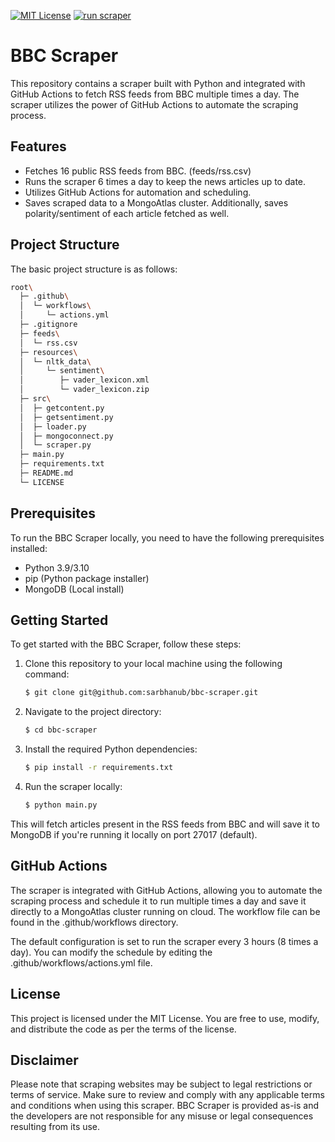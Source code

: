 [![MIT License](https://img.shields.io/badge/License-MIT-green.svg)](https://choosealicense.com/licenses/mit/) [![run scraper](https://github.com/sarbhanub/bbc-scraper/actions/workflows/actions.yml/badge.svg)](https://github.com/sarbhanub/bbc-scraper/actions/workflows/actions.yml)

# BBC Scraper

This repository contains a scraper built with Python and integrated with GitHub Actions to fetch RSS feeds from BBC multiple times a day. The scraper utilizes the power of GitHub Actions to automate the scraping process.

## Features

- Fetches 16 public RSS feeds from BBC. (feeds/rss.csv)
- Runs the scraper 6 times a day to keep the news articles up to date.
- Utilizes GitHub Actions for automation and scheduling.
- Saves scraped data to a MongoAtlas cluster. Additionally, saves polarity/sentiment of each article fetched as well.

## Project Structure

The basic project structure is as follows:
```bash
root\
  ├─ .github\
  │  └─ workflows\
  │     └─ actions.yml
  ├─ .gitignore
  ├─ feeds\
  │  └─ rss.csv
  ├─ resources\
  │  └─ nltk_data\
  │     └─ sentiment\
  │        ├─ vader_lexicon.xml
  │        └─ vader_lexicon.zip
  ├─ src\
  │  ├─ getcontent.py
  │  ├─ getsentiment.py
  │  ├─ loader.py
  │  ├─ mongoconnect.py
  │  └─ scraper.py
  ├─ main.py
  ├─ requirements.txt
  ├─ README.md
  └─ LICENSE
```
## Prerequisites

To run the BBC Scraper locally, you need to have the following prerequisites installed:

- Python 3.9/3.10
- pip (Python package installer)
- MongoDB (Local install)

## Getting Started

To get started with the BBC Scraper, follow these steps:

1. Clone this repository to your local machine using the following command:
    ```bash
    $ git clone git@github.com:sarbhanub/bbc-scraper.git
    ```
2. Navigate to the project directory:
    ```bash
    $ cd bbc-scraper
    ```
3. Install the required Python dependencies:
    ```bash
    $ pip install -r requirements.txt
    ```
4. Run the scraper locally:
    ```bash
    $ python main.py
    ```

This will fetch articles present in the RSS feeds from BBC and will save it to MongoDB if you're running it locally on port 27017 (default).

## GitHub Actions

The scraper is integrated with GitHub Actions, allowing you to automate the scraping process and schedule it to run multiple times a day and save it directly to a MongoAtlas cluster running on cloud. The workflow file can be found in the .github/workflows directory.

The default configuration is set to run the scraper every 3 hours (8 times a day). You can modify the schedule by editing the .github/workflows/actions.yml file.

## License

This project is licensed under the MIT License. You are free to use, modify, and distribute the code as per the terms of the license.

## Disclaimer

Please note that scraping websites may be subject to legal restrictions or terms of service. Make sure to review and comply with any applicable terms and conditions when using this scraper. BBC Scraper is provided as-is and the developers are not responsible for any misuse or legal consequences resulting from its use.
